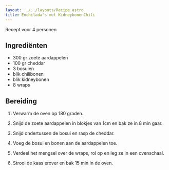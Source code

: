 ```yaml
---
layout: ../../layouts/Recipe.astro
title: Enchilada's met KidneybonenChili
---
```

R﻿ecept voor 4 personen

## Ingrediënten

* 3﻿00 gr zoete aardappelen
* 1﻿00 gr cheddar
* 3﻿ bosuien
* b﻿lik chilibonen
* b﻿lik kidneybonen
* 8﻿ wraps

## Bereiding

1. V﻿erwarm de oven op 180 graden.


2. Snijd de zoete aardappelen in blokjes van 1cm en bak ze in 8 min gaar.
3. Snijd ondertussen de bosui en rasp de cheddar.
4. V﻿oeg de bosui en bonen aan de aardappelen toe.
5. V﻿erdeel het mengsel over de wraps, rol op en leg ze in een ovenschaal.
6. S﻿trooi de kaas erover en bak 15 min in de oven.